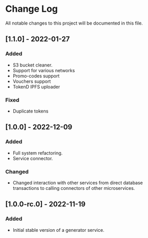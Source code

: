 # Change Log

All notable changes to this project will be documented in this file.

## [1.1.0] - 2022-01-27
### Added
- S3 bucket cleaner.
- Support for various networks
- Promo-codes support
- Vouchers support
- TokenD IPFS uploader

### Fixed
- Duplicate tokens

## [1.0.0] - 2022-12-09
 
### Added
- Full system refactoring.
- Service connector.

### Changed
- Changed interaction with other services from direct database transactions to calling connectors of other microservices. 

## [1.0.0-rc.0] - 2022-11-19 

### Added
- Initial stable version of a generator service.
